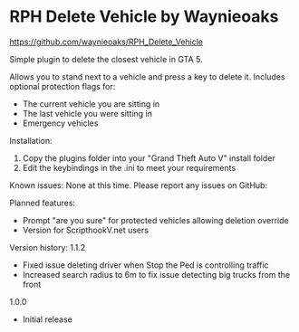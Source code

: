 # RPH Delete Vehicle by Waynieoaks
https://github.com/waynieoaks/RPH_Delete_Vehicle

Simple plugin to delete the closest vehicle in GTA 5.

Allows you to stand next to a vehicle and press a key to delete it. 
Includes optional protection flags for:
- The current vehicle you are sitting in
- The last vehicle you were sitting in
- Emergency vehicles

Installation: 
1. Copy the plugins folder into your "Grand Theft Auto V" install folder 
2. Edit the keybindings in the .ini to meet your requirements

Known issues: 
None at this time. Please report any issues on GitHub: 

Planned features:
- Prompt "are you sure" for protected vehicles allowing deletion override
- Version for ScripthookV.net users 

Version history: 
1.1.2
- Fixed issue deleting driver when Stop the Ped is controlling traffic
- Increased search radius to 6m to fix issue detecting big trucks from the front

1.0.0
- Initial release
